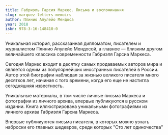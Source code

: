 ```yaml
---
title: Габриэль Гарсия Маркес. Письма и воспоминания
slug: marquez-letters-memoirs
author: Плинио Апулейо Мендоса
year: 2018
isbn: 978-3-16-148410-0
---
```


Уникальная история, рассказанная дипломатом, писателем и журналистом Плинио Апулейо Мендосой, а главное — близким другом величайшего классика современности Габриэля Гарсиа Маркеса.

Сегодня Маркес входит в десятку самых продаваемых авторов мира и является одним из популярнейших иностранных писателей в России. Автор этой биографии наблюдал за жизнью великого писателя много десятков лет, начиная с того времени, когда его еще не настигла сегодняшняя известность.

Уникальные материалы, в том числе личные письма Маркеса и фотографии из личного архива, впервые публикуются в русском издании. Книга иллюстрирована уникальными фотографиями из личного архива Габриэля Гарсиа Маркеса.

Впервые публикуются письма писателя, в которых можно узнать наброски его главных шедевров, среди которых "Сто лет одиночества"
